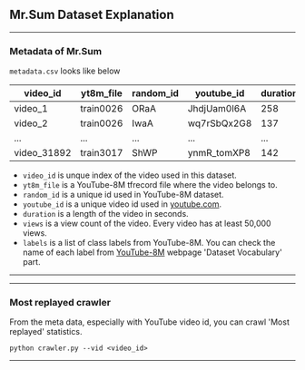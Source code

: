 ## Mr.Sum Dataset Explanation
------
### Metadata of Mr.Sum

 `metadata.csv` looks like below

| video_id | yt8m_file | random_id | youtube_id   | duration | views  | labels         |
|----------|-----------|-----------|--------------|----------|--------|----------------|
| video_1  | train0026 | ORaA      | JhdjUam0l6A  | 258      | 84554  | [8]            |
| video_2  | train0026 | IwaA      | wq7rSbQx2G8  | 137      | 170768 | [11...]            |
| ...      | ...       | ...       | ...          | ...      | ...    | ...            |
| video_31892  | train3017 | ShWP | ynmR_tomXP8 | 142 | 59651 | [5..] |

- `video_id` is unque index of the video used in this dataset.
- `yt8m_file` is a YouTube-8M tfrecord file where the video belongs to.
- `random_id` is a unique id used in YouTube-8M dataset.
- `youtube_id` is a unique video id used in [youtube.com](youtube.com).
- `duration` is a length of the video in seconds.
- `views` is a view count of the video. Every video has at least 50,000 views.
- `labels` is a list of class labels from YouTube-8M. You can check the name of each label from [YouTube-8M](https://research.google.com/youtube8m/) webpage 'Dataset Vocabulary' part.

----

----

### Most replayed crawler

From the meta data, especially with YouTube video id, you can crawl 'Most replayed' statistics.

```
python crawler.py --vid <video_id>
```

----
